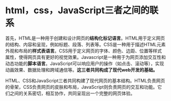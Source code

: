 # html，css，JavaScript三者之间的联系

首先，HTML是一种用于创建和设计网页的**结构化标记语言**。HTML用于定义网页的结构、内容和呈现，例如标题、段落、列表等。CSS是一种用于描述HTML元素外观和布局的**样式表语言**。CSS用于定义网页的字体、颜色、边距、位置等样式属性，使得网页具有更好的视觉效果。Javascript是一种用于为网页添加交互性和动态功能的**脚本语言**。JavaScript可以响应用户的操作（如点击、滚动等），实现动画效果、数据处理和跨域通信等。**这三者共同构成了现代web开发的基础。**

HTML、CSS和JavaScript三者共同构建了现代网页的基本结构。HTML负责网页的骨架，CSS负责网页的皮肤和布局，JavaScript则负责网页的交互和功能。它们之间的关系密切，相互协作，共同呈现出一个完整的网页体验。